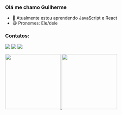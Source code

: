 ### Olá me chamo Guilherme

- 🌱 Atualmente estou aprendendo JavaScript e React
- 😄 Pronomes: Ele/dele
### Contatos:

<div>

<a href="https://instagram.com/guidantas28" target="_blank"><img src="https://img.shields.io/badge/-Instagram-%23E4405F?style=for-the-badge&logo=instagram&logoColor=white" target="_blank"></a>
<a href = "mailto:guilhermedantas788@gmail.com"><img src="https://img.shields.io/badge/Gmail-D14836?style=for-the-badge&logo=gmail&logoColor=white" target="_blank"></a>
<a href="https://www.linkedin.com/in/guilherme28/" target="_blank"><img src="https://img.shields.io/badge/-LinkedIn-%230077B5?style=for-the-badge&logo=linkedin&logoColor=white" target="_blank"></a>   
</div>

<div>
<a href="https://github.com/Guidantas28">
<img height="180em" src="https://github-readme-stats.vercel.app/api/top-langs/?username=Guidantas28&layout=compact&langs_count=7&theme=dracula"/>
<img height="180em" src="https://github-readme-stats.vercel.app/api?username=Guidantas28&show_icons=true&theme=dracula&include_all_commits=true&count_private=true"/>
</div>

<!--
**Guidantas28/Guidantas28** is a ✨ _special_ ✨ repository because its `README.md` (this file) appears on your GitHub profile.

Here are some ideas to get you started:

- 🔭 I’m currently working on ...
- 🌱 I’m currently learning ...
- 👯 I’m looking to collaborate on ...
- 🤔 I’m looking for help with ...
- 💬 Ask me about ...
- 📫 How to reach me: ...
- 😄 Pronouns: ...
- ⚡ Fun fact: ...
-->
